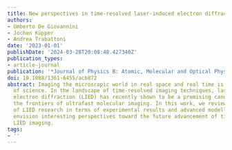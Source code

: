 ```yaml
---
title: New perspectives in time-resolved laser-induced electron diffraction
authors:
- Umberto De Giovannini
- Jochen Küpper
- Andrea Trabattoni
date: '2023-01-01'
publishDate: '2024-03-28T20:08:48.427340Z'
publication_types:
- article-journal
publication: '*Journal of Physics B: Atomic, Molecular and Optical Physics*'
doi: 10.1088/1361-6455/acb872
abstract: Imaging the microscopic world in real space and real time is a grand challenge
  of science. In the landscape of time-resolved imaging techniques, laser-induced
  electron diffraction (LIED) has recently shown to be a promising candidate to push
  the frontiers of ultrafast molecular imaging. In this work, we review the main achievements
  of LIED research in terms of experimental results and advanced modelling. We also
  envision interesting perspectives toward the future advancement of time-resolved
  LIED imaging.
tags:
- ''
---
```

